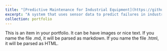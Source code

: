 ```yaml
---
title: "[Predictive Maintenance for Industrial Equipment](https://github.com/KennyHacrt/Predictive-Maintenance-for-Industrial-Equipment-)"
excerpt: "A system that uses sensor data to predict failures in industrial equipment, reducing downtime and maintenance costs.<br/><img src='/images/POSTER.png'>"
collection: portfolio
---
```


This is an item in your portfolio. It can be have images or nice text. If you name the file .md, it will be parsed as markdown. If you name the file .html, it will be parsed as HTML. 
